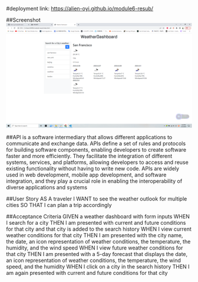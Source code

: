 #deployment link: https://alien-oyi.github.io/module6-resub/

##Screenshot
![App Screenshot](https://github.com/Alien-oyi/module6-resub/blob/main/assets/imgs/Screenshot%20(139).png?raw=true)

##API is a software intermediary that allows different applications to communicate and exchange data. APIs define a set of rules and protocols for building software components, enabling developers to create software faster and more efficiently. They facilitate the integration of different systems, services, and platforms, allowing developers to access and reuse existing functionality without having to write new code. APIs are widely used in web development, mobile app development, and software integration, and they play a crucial role in enabling the interoperability of diverse applications and systems


##User Story
AS A traveler
I WANT to see the weather outlook for multiple cities
SO THAT I can plan a trip accordingly

##Acceptance Criteria
GIVEN a weather dashboard with form inputs
WHEN I search for a city
THEN I am presented with current and future conditions for that city and that city is added to the search history
WHEN I view current weather conditions for that city
THEN I am presented with the city name, the date, an icon representation of weather conditions, the temperature, the humidity, and the wind speed
WHEN I view future weather conditions for that city
THEN I am presented with a 5-day forecast that displays the date, an icon representation of weather conditions, the temperature, the wind speed, and the humidity
WHEN I click on a city in the search history
THEN I am again presented with current and future conditions for that city